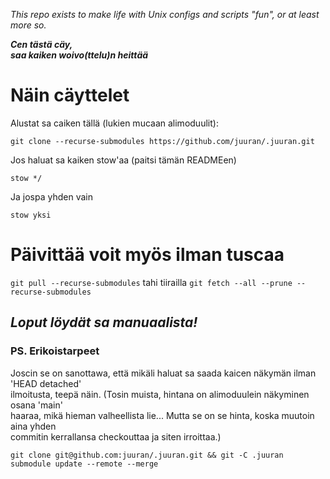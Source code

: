 _This repo exists to make life with Unix configs and scripts "fun", or at least more so._

**_Cen tästä cäy, <br> saa kaiken woivo(ttelu)n heittää_**

# Näin cäyttelet

Alustat sa caiken tällä (lukien mucaan alimoduulit):

    git clone --recurse-submodules https://github.com/juuran/.juuran.git

Jos haluat sa kaiken stow'aa (paitsi tämän READMEen)

    stow */

Ja jospa yhden vain

    stow yksi

# Päivittää voit myös ilman tuscaa

`git pull --recurse-submodules` tahi tiirailla `git fetch --all --prune --recurse-submodules`

## _Loput löydät sa manuaalista!_

### PS. Erikoistarpeet

Joscin se on sanottawa, että mikäli haluat sa saada kaicen näkymän ilman 'HEAD detached' <br>
ilmoitusta, teepä näin. (Tosin muista, hintana on alimoduulein näkyminen osana 'main' <br>
haaraa, mikä hieman valheellista lie... Mutta se on se hinta, koska muutoin aina yhden <br>
commitin kerrallansa checkouttaa ja siten irroittaa.)

    git clone git@github.com:juuran/.juuran.git && git -C .juuran submodule update --remote --merge
